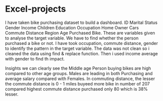 # Excel-projects
I have taken bike purchasing dataset to build a dashboard.
ID	Marital Status	Gender	Income	Children	Education	Occupation	Home Owner	Cars	Commute Distance	Region	Age	Purchased Bike. These are variables given to analyse the target variable.
We have to find whether the person purchased a bike or not.
I have took occupation, commute distance, gender to identify the pattern in the target variable.
The data was not clean so i cleaned the data using find & replace function.
Then i used income average with gender to find th impact. 

Insights
we can clearly see the Middle age Person buying bikes are high compared to other age groups.
Males are leading in both Purchasing and average salary compared with Females.
In commuting distance, the lesser the commute distance is 0 - 1 miles buyeed more bike in number of 207 compared highest commute distance purchased only 80 which is 38% lesser.
